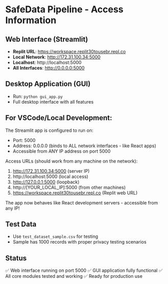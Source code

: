 # SafeData Pipeline - Access Information

## Web Interface (Streamlit)
- **Replit URL**: https://workspace.replit30tousebr.repl.co
- **Local Network**: http://172.31.100.34:5000
- **Localhost**: http://localhost:5000
- **All Interfaces**: http://0.0.0.0:5000

## Desktop Application (GUI)
- Run: `python gui_app.py`
- Full desktop interface with all features

## For VSCode/Local Development:
The Streamlit app is configured to run on:
- Port: 5000
- Address: 0.0.0.0 (binds to ALL network interfaces - like React apps)
- Accessible from ANY IP address on port 5000

Access URLs (should work from any machine on the network):
1. http://172.31.100.34:5000 (server IP)
2. http://localhost:5000 (local access)
3. http://127.0.0.1:5000 (loopback)
4. http://[YOUR_LOCAL_IP]:5000 (from other machines)
5. https://workspace.replit30tousebr.repl.co (Replit web URL)

The app now behaves like React development servers - accessible from any IP!

## Test Data
- Use `test_dataset_sample.csv` for testing
- Sample has 1000 records with proper privacy testing scenarios

## Status
✅ Web interface running on port 5000
✅ GUI application fully functional
✅ All core modules tested and working
✅ Ready for production use